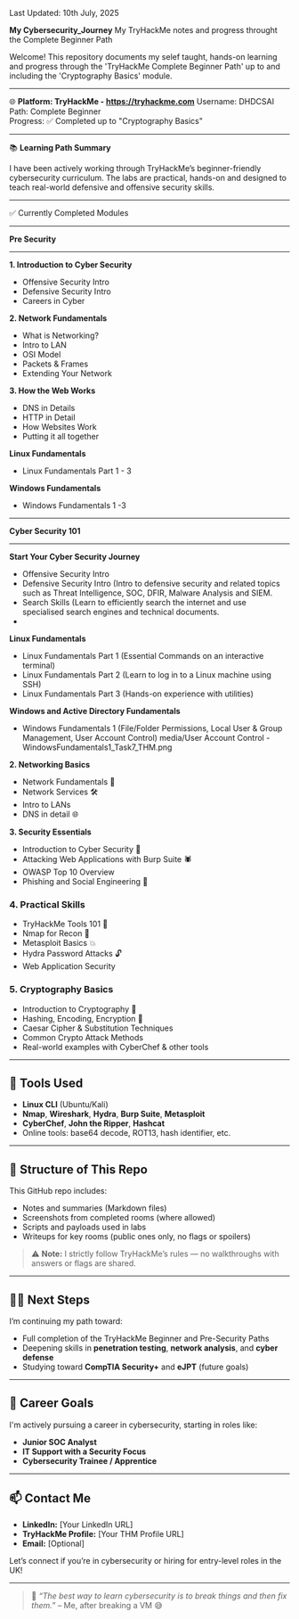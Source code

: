 Last Updated: 10th July, 2025

**My Cybersecurity_Journey**
My TryHackMe notes and progress throught the Complete Beginner Path

Welcome! This repository documents my selef taught, hands-on learning and progress through the 'TryHackMe Complete Beginner Path' up to and including the 'Cryptography Basics' module.

---

🌐 
**Platform: TryHackMe - https://tryhackme.com**
Username: DHDCSAI  
Path: Complete Beginner  
Progress: ✅ Completed up to "Cryptography Basics"  

---

📚 
**Learning Path Summary**

I have been actively working through TryHackMe’s beginner-friendly cybersecurity curriculum. The labs are practical, hands-on and designed to teach real-world defensive and offensive security skills.

---

✅ Currently Completed Modules
***************************************
**Pre Security**
***************************************

**1. Introduction to Cyber Security**
- Offensive Security Intro
- Defensive Security Intro
- Careers in Cyber

**2. Network Fundamentals**
- What is Networking?
- Intro to LAN
- OSI Model
- Packets & Frames
- Extending Your Network

**3. How the Web Works**
- DNS in Details
- HTTP in Detail
- How Websites Work
- Putting it all together 

**Linux Fundamentals**
- Linux Fundamentals Part 1 - 3

**Windows Fundamentals**
- Windows Fundamentals 1 -3
  
************************************
**Cyber Security 101**
************************************
**Start Your Cyber Security Journey**
- Offensive Security Intro
- Defensive Security Intro (Intro to defensive security and related topics such as Threat Intelligence, SOC, DFIR, Malware Analysis and SIEM.
- Search Skills (Learn to efficiently search the internet and use specialised search engines and technical documents.
- 
**Linux Fundamentals**
- Linux Fundamentals Part 1 (Essential Commands on an interactive terminal)
- Linux Fundamentals Part 2 (Learn to log in to a Linux machine using SSH)
- Linux Fundamentals Part 3 (Hands-on experience with utilities)

**Windows and Active Directory Fundamentals**
- Windows Fundamentals 1 (File/Folder Permissions, Local User & Group Management, User Account Control) media/User Account Control -WindowsFundamentals1_Task7_THM.png


**2. Networking Basics**
- Network Fundamentals 🔌
- Network Services 🛠️
- Intro to LANs
- DNS in detail 🌐

**3. Security Essentials**
- Introduction to Cyber Security 🔐
- Attacking Web Applications with Burp Suite 🕷️
- OWASP Top 10 Overview
- Phishing and Social Engineering 🎣

### 4. **Practical Skills**
- TryHackMe Tools 101 🧰
- Nmap for Recon 📡
- Metasploit Basics 💥
- Hydra Password Attacks 🔓
- Web Application Security

### 5. **Cryptography Basics**
- Introduction to Cryptography 🧬
- Hashing, Encoding, Encryption 🔑
- Caesar Cipher & Substitution Techniques
- Common Crypto Attack Methods
- Real-world examples with CyberChef & other tools

---

## 🧰 Tools Used

- **Linux CLI** (Ubuntu/Kali)
- **Nmap**, **Wireshark**, **Hydra**, **Burp Suite**, **Metasploit**
- **CyberChef**, **John the Ripper**, **Hashcat**
- Online tools: base64 decode, ROT13, hash identifier, etc.

---

## 📁 Structure of This Repo

This GitHub repo includes:
- Notes and summaries (Markdown files)
- Screenshots from completed rooms (where allowed)
- Scripts and payloads used in labs
- Writeups for key rooms (public ones only, no flags or spoilers)

> ⚠️ **Note:** I strictly follow TryHackMe’s rules — no walkthroughs with answers or flags are shared.

---

## 🧗‍♂️ Next Steps

I’m continuing my path toward:
- Full completion of the TryHackMe Beginner and Pre-Security Paths
- Deepening skills in **penetration testing**, **network analysis**, and **cyber defense**
- Studying toward **CompTIA Security+** and **eJPT** (future goals)

---

## 💼 Career Goals

I'm actively pursuing a career in cybersecurity, starting in roles like:
- **Junior SOC Analyst**
- **IT Support with a Security Focus**
- **Cybersecurity Trainee / Apprentice**

---

## 📫 Contact Me

- **LinkedIn:** [Your LinkedIn URL]
- **TryHackMe Profile:** [Your THM Profile URL]
- **Email:** [Optional]

Let’s connect if you’re in cybersecurity or hiring for entry-level roles in the UK!

---

> 🚀 _“The best way to learn cybersecurity is to break things and then fix them.”_ – Me, after breaking a VM 😅
